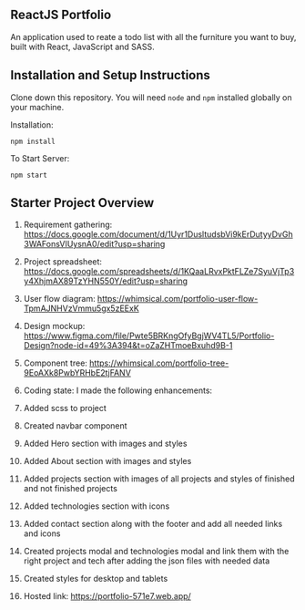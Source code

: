## ReactJS Portfolio

An application used to reate a todo list with all the furniture you want to buy, built with React, JavaScript and SASS.

## Installation and Setup Instructions

Clone down this repository. You will need `node` and `npm` installed globally on your machine.  

Installation:

`npm install`  

To Start Server:

`npm start`  

## Starter Project Overview

1. Requirement gathering: 
  https://docs.google.com/document/d/1Uyr1DusltudsbVi9kErDutyyDvGh3WAFonsVIUysnA0/edit?usp=sharing
  
2. Project spreadsheet:
  https://docs.google.com/spreadsheets/d/1KQaaLRvxPktFLZe7SyuVjTp3y4XhjmAX89TzYHN550Y/edit?usp=sharing
  
3. User flow diagram:
  https://whimsical.com/portfolio-user-flow-TpmAJNHVzVmmu5gx5zEExK
  
4. Design mockup:
  https://www.figma.com/file/Pwte5BRKngOfyBgjWV4TL5/Portfolio-Design?node-id=49%3A394&t=oZaZHTmoeBxuhd9B-1
  
5. Component tree:
  https://whimsical.com/portfolio-tree-9EoAXk8PwbYRHbE2tjFANV
  
6. Coding state:
I made the following enhancements:
1. Added scss to project
2. Created navbar component
4. Added Hero section with images and styles
5. Added About section with images and styles
6. Added projects section with images of all projects and styles of finished and not finished projects
7. Added technologies section with icons
8. Added contact section along with the footer and add all needed links and icons
9. Created projects modal and technologies modal and link them with the right project and tech after adding the json files with needed data
10. Created styles for desktop and tablets

7. Hosted link:
  https://portfolio-571e7.web.app/
